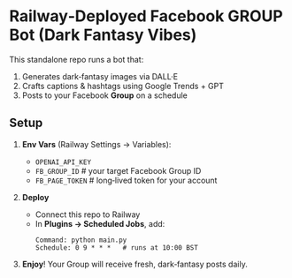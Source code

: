 # Railway‑Deployed Facebook GROUP Bot (Dark Fantasy Vibes)

This standalone repo runs a bot that:
1. Generates dark‑fantasy images via DALL·E
2. Crafts captions & hashtags using Google Trends + GPT
3. Posts to your Facebook **Group** on a schedule

## Setup

1. **Env Vars** (Railway Settings → Variables):
   - `OPENAI_API_KEY`
   - `FB_GROUP_ID`          # your target Facebook Group ID
   - `FB_PAGE_TOKEN`       # long‑lived token for your account

2. **Deploy**
   - Connect this repo to Railway
   - In **Plugins → Scheduled Jobs**, add:
     ```
     Command: python main.py
     Schedule: 0 9 * * *   # runs at 10:00 BST
     ```

3. **Enjoy**! Your Group will receive fresh, dark‑fantasy posts daily.
